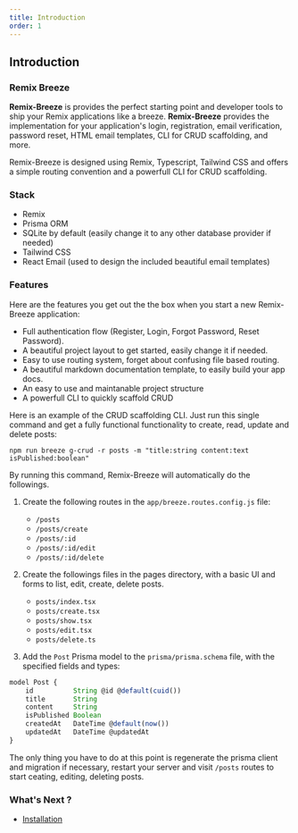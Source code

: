 ```yaml
---
title: Introduction
order: 1
---
```


## Introduction

### Remix Breeze

**Remix-Breeze** is provides the perfect starting point and developer tools to ship your Remix applications like a breeze. **Remix-Breeze** provides the implementation for your application's login, registration, email verification, password reset, HTML email templates, CLI for CRUD scaffolding, and more.

Remix-Breeze is designed using Remix, Typescript, Tailwind CSS and offers a simple routing convention and a powerfull CLI for CRUD scaffolding.

### Stack

- Remix
- Prisma ORM
- SQLite by default (easily change it to any other database provider if needed)
- Tailwind CSS
- React Email (used to design the included beautiful email templates)

### Features

Here are the features you get out the the box when you start a new Remix-Breeze application:

- Full authentication flow (Register, Login, Forgot Password, Reset Password).
- A beautiful project layout to get started, easily change it if needed.
- Easy to use routing system, forget about confusing file based routing.
- A beautiful markdown documentation template, to easily build your app docs.
- An easy to use and maintanable project structure
- A powerfull CLI to quickly scaffold CRUD

Here is an example of the CRUD scaffolding CLI. Just run this single command and get a fully functional functionality to create, read, update and delete posts:

```shellscript nonumber
npm run breeze g-crud -r posts -m "title:string content:text isPublished:boolean"
```

By running this command, Remix-Breeze will automatically do the followings.

1. Create the following routes in the `app/breeze.routes.config.js` file:

   - `/posts`
   - `/posts/create`
   - `/posts/:id`
   - `/posts/:id/edit`
   - `/posts/:id/delete`

2. Create the followings files in the pages directory, with a basic UI and forms to list, edit, create, delete posts.

   - `posts/index.tsx`
   - `posts/create.tsx`
   - `posts/show.tsx`
   - `posts/edit.tsx`
   - `posts/delete.ts`

3. Add the `Post` Prisma model to the `prisma/prisma.schema` file, with the specified fields and types:

```js
model Post {
    id          String @id @default(cuid())
    title       String
    content     String
    isPublished Boolean
    createdAt   DateTime @default(now())
    updatedAt   DateTime @updatedAt
}
```

The only thing you have to do at this point is regenerate the prisma client and migration if necessary, restart your server and visit `/posts` routes to start ceating, editing, deleting posts.

### What's Next ?

- [Installation](/docs/en/getting-started/installation)
